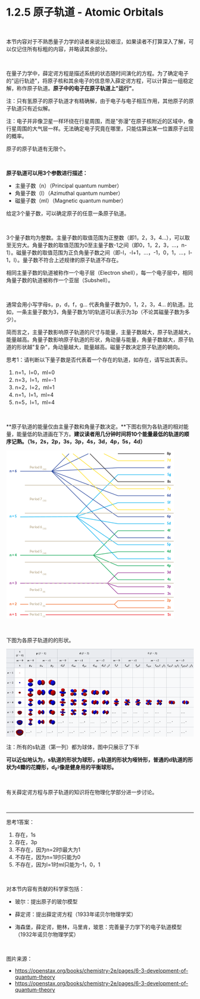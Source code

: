 # 1.2.5 原子轨道 - Atomic Orbitals

<br>

本节内容对于不熟悉量子力学的读者来说比较艰涩，如果读者不打算深入了解，可以仅记住所有标粗的内容，并略读其余部分。

<br>

在量子力学中，薛定谔方程是描述系统的状态随时间演化的方程。为了确定电子的"运行轨迹"，将原子核和其余电子的信息带入薛定谔方程，可以计算出一组稳定解，称作原子轨道。**原子中的电子在原子轨道上"运行"**。

注：只有氢原子的原子轨道才有精确解，由于电子与电子相互作用，其他原子的原子轨道只有近似解。

注：电子并非像卫星一样环绕在行星周围，而是"弥漫"在原子核附近的区域中，像行星周围的大气层一样。无法确定电子究竟在哪里，只能估算出某一位置原子出现的概率。

原子的原子轨道有无限个。

<br>

**原子轨道可以用3个参数进行描述：**

- 主量子数（n）（Principal quantum number）
- 角量子数（l）（Azimuthal quantum number）
- 磁量子数（ml）（Magnetic quantum number）

给定3个量子数，可以确定原子的任意一条原子轨道。

<br>

3个量子数均为整数。主量子数的取值范围为正整数（即1，2，3，4...），可以取至无穷大。角量子数的取值范围为0至主量子数-1之间（即0，1，2，3，...，n-1）。磁量子数的取值范围为正负角量子数之间（即-l，-l+1，...，-1，0，1，...，l-1，l）。量子数不符合上述规律的原子轨道不存在。

相同主量子数的轨道被称作一个电子层（Electron shell），每一个电子层中，相同角量子数的轨道被称作一个亚层（Subshell）。

<br>

通常会用小写字母s，p，d，f，g... 代表角量子数为0，1，2，3，4... 的轨道。比如，一条主量子数为3，角量子数为1的轨道可以表示为3p（不论其磁量子数为多少）。

简而言之，主量子数影响原子轨道的尺寸与能量，主量子数越大，原子轨道越大，能量越高。角量子数影响原子轨道的形状，角动量与能量，角量子数越大，原子轨道的形状越"复杂"，角动量越大，能量越高。磁量子数决定原子轨道的朝向。

思考1：请判断以下量子数是否代表着一个存在的轨道，如存在，请写出其表示。
1. n=1，l=0，ml=0
2. n=3，l=1，ml=-1
3. n=2，l=2，ml=1
4. n=1，l=1，ml=4
5. n=5，l=1，ml=4

<br>

**原子轨道的能量仅由主量子数和角量子数决定。**下图右侧为各轨道的相对能量，能量低的轨道画在下方。**建议读者用几分钟时间将10个能量最低的轨道的顺序记熟。（1s，2s，2p，3s，3p，4s，3d，4p，5s，4d）**

![原子轨道能级](img/1.2.5-1.png)

<br>

下图为各原子轨道的的形状。

![原子轨道形状](img/1.2.5-2.png)

注：所有的s轨道（第一列）都为球体，图中只展示了下半

**可以近似地认为，s轨道的形状为球形，p轨道的形状为哑铃形，普通的d轨道的形状为4瓣的花瓣形，d<sub>z<sup>2</sup></sub>像是健身用的平衡球形。**

<br>

有关薛定谔方程与原子轨道的知识将在物理化学部分进一步讨论。

<br>

---

思考1答案：

1. 存在，1s
2. 存在，3p
3. 不存在，因为n=2时l最大为1
4. 不存在，因为n=1时l只能为0
5. 不存在，因为l=1时ml只能为-1，0，1

<br>

对本节内容有贡献的科学家包括：

- 玻尔：提出原子的玻尔模型

- 薛定谔：提出薛定谔方程（1933年诺贝尔物理学奖）

- 海森堡，薛定谔，鲍林，马里肯，玻恩：完善量子力学下的电子轨道模型（1932年诺贝尔物理学奖）

<br>

图片来源：

- https://openstax.org/books/chemistry-2e/pages/6-3-development-of-quantum-theory
- https://openstax.org/books/chemistry-2e/pages/6-3-development-of-quantum-theory
